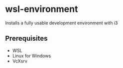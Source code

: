 # wsl-environment
Installs a fully usable development environment with i3

## Prerequisites

* WSL
* Linux for Windows
* VcXsrv